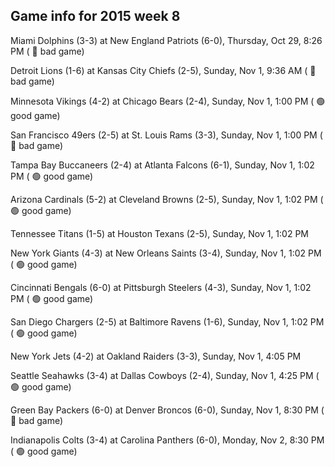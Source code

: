 ## Game info for 2015 week 8
Miami Dolphins (3-3) at New England Patriots (6-0), Thursday, Oct 29, 8:26 PM (	:red_circle: bad game)



Detroit Lions (1-6) at Kansas City Chiefs (2-5), Sunday, Nov 1, 9:36 AM (	:red_circle: bad game)



Minnesota Vikings (4-2) at Chicago Bears (2-4), Sunday, Nov 1, 1:00 PM (	:green_circle: good game)

San Francisco 49ers (2-5) at St. Louis Rams (3-3), Sunday, Nov 1, 1:00 PM (	:red_circle: bad game)

Tampa Bay Buccaneers (2-4) at Atlanta Falcons (6-1), Sunday, Nov 1, 1:02 PM (	:green_circle: good game)

Arizona Cardinals (5-2) at Cleveland Browns (2-5), Sunday, Nov 1, 1:02 PM (	:green_circle: good game)

Tennessee Titans (1-5) at Houston Texans (2-5), Sunday, Nov 1, 1:02 PM

New York Giants (4-3) at New Orleans Saints (3-4), Sunday, Nov 1, 1:02 PM (	:green_circle: good game)

Cincinnati Bengals (6-0) at Pittsburgh Steelers (4-3), Sunday, Nov 1, 1:02 PM (	:green_circle: good game)

San Diego Chargers (2-5) at Baltimore Ravens (1-6), Sunday, Nov 1, 1:02 PM (	:green_circle: good game)



New York Jets (4-2) at Oakland Raiders (3-3), Sunday, Nov 1, 4:05 PM

Seattle Seahawks (3-4) at Dallas Cowboys (2-4), Sunday, Nov 1, 4:25 PM (	:green_circle: good game)



Green Bay Packers (6-0) at Denver Broncos (6-0), Sunday, Nov 1, 8:30 PM (	:red_circle: bad game)



Indianapolis Colts (3-4) at Carolina Panthers (6-0), Monday, Nov 2, 8:30 PM (	:green_circle: good game)

